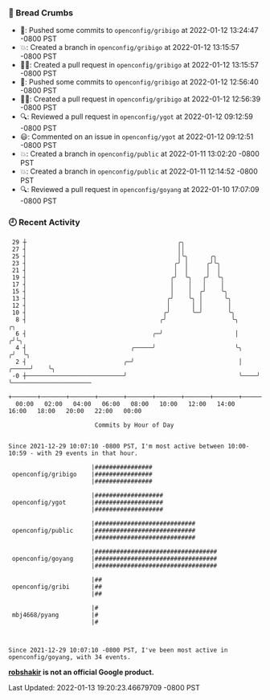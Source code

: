### 🍞 Bread Crumbs

 * 🚢: Pushed some commits to `openconfig/gribigo` at 2022-01-12 13:24:47 -0800 PST
 * 💥: Created a branch in `openconfig/gribigo` at 2022-01-12 13:15:57 -0800 PST
 * ✍🏼: Created a pull request in `openconfig/gribigo` at 2022-01-12 13:15:57 -0800 PST
 * 🚢: Pushed some commits to `openconfig/gribigo` at 2022-01-12 12:56:40 -0800 PST
 * ✍🏼: Created a pull request in `openconfig/gribigo` at 2022-01-12 12:56:39 -0800 PST
 * 🔍: Reviewed a pull request in  `openconfig/ygot` at 2022-01-12 09:12:59 -0800 PST
 * 😃: Commented on an issue in `openconfig/ygot` at 2022-01-12 09:12:51 -0800 PST
 * 💥: Created a branch in `openconfig/public` at 2022-01-11 13:02:20 -0800 PST
 * 💥: Created a branch in `openconfig/public` at 2022-01-11 12:14:52 -0800 PST
 * 🔍: Reviewed a pull request in  `openconfig/goyang` at 2022-01-10 17:07:09 -0800 PST

### 🕘 Recent Activity
```
 29 ┼                                          ╭╮
 27 ┤                                          ││
 25 ┤                                          │╰╮      ╭╮
 23 ┤                                         ╭╯ │     ╭╯╰╮
 21 ┤                                         │  │     │  │
 19 ┤                                        ╭╯  ╰╮   ╭╯  ╰╮
 17 ┤                                        │    │   │    │
 15 ┤                                        │    │  ╭╯    ╰╮
 13 ┤                                       ╭╯    ╰╮ │      ╰╮
 12 ┤                                       │      │ │       │
 10 ┤                                      ╭╯      ╰─╯       ╰╮
  8 ┤                                     ╭╯                  ╰╮             ╭╮
  6 ┤                                   ╭─╯                    │            ╭╯╰╮
  4 ┤                             ╭─────╯                      ╰╮          ╭╯  ╰╮
  2 ┤                           ╭─╯                             │    ╭─────╯    ╰╮
 -0 ┼───────────────────────────╯                               ╰────╯           ╰──────────────────────
    +───────+───────+───────+───────+───────+───────+───────+───────+───────+───────+───────+───────+────
  00:00   02:00   04:00   06:00   08:00   10:00   12:00   14:00   16:00   18:00   20:00   22:00   00:00   

						Commits by Hour of Day


Since 2021-12-29 10:07:10 -0800 PST, I'm most active between 10:00-10:59 - with 29 events in that hour.

```



```
                       |################
 openconfig/gribigo    |################
                       |################

                       |###################
 openconfig/ygot       |###################
                       |###################

                       |############################
 openconfig/public     |############################
                       |############################

                       |##################################
 openconfig/goyang     |##################################
                       |##################################

                       |##
 openconfig/gribi      |##
                       |##

                       |#
 mbj4668/pyang         |#
                       |#



Since 2021-12-29 10:07:10 -0800 PST, I've been most active in openconfig/goyang, with 34 events.

```
**[robshakir](mailto:robjs@google.com) is not an official Google product.**  


Last Updated: 2022-01-13 19:20:23.46679709 -0800 PST
